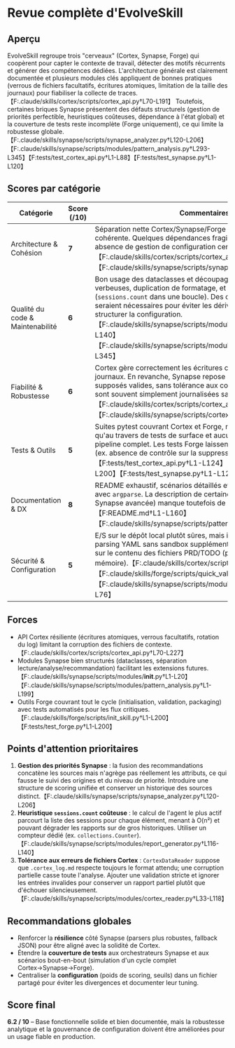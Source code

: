 # Revue complète d'EvolveSkill

## Aperçu
EvolveSkill regroupe trois "cerveaux" (Cortex, Synapse, Forge) qui coopèrent pour capter le contexte de travail, détecter des motifs récurrents et générer des compétences dédiées. L'architecture générale est clairement documentée et plusieurs modules clés appliquent de bonnes pratiques (verrous de fichiers facultatifs, écritures atomiques, limitation de la taille des journaux) pour fiabiliser la collecte de traces.【F:.claude/skills/cortex/scripts/cortex_api.py†L70-L191】 Toutefois, certaines briques Synapse présentent des défauts structurels (gestion de priorités perfectible, heuristiques coûteuses, dépendance à l'état global) et la couverture de tests reste incomplète (Forge uniquement), ce qui limite la robustesse globale.【F:.claude/skills/synapse/scripts/synapse_analyzer.py†L120-L206】【F:.claude/skills/synapse/scripts/modules/pattern_analysis.py†L293-L345】【F:tests/test_cortex_api.py†L1-L88】【F:tests/test_synapse.py†L1-L120】 

## Scores par catégorie
| Catégorie | Score (/10) | Commentaires clés |
|-----------|-------------|-------------------|
| Architecture & Cohésion | **7** | Séparation nette Cortex/Synapse/Forge et API mémoire singleton cohérente. Quelques dépendances fragiles (insertion de `sys.path`, absence de gestion de configuration centralisée côté Synapse).【F:.claude/skills/cortex/scripts/cortex_api.py†L24-L124】【F:.claude/skills/synapse/scripts/synapse_analyzer.py†L13-L75】 |
| Qualité du code & Maintenabilité | **6** | Bon usage des dataclasses et découpage modulaire, mais heuristiques verbeuses, duplication de formatage, et calculs coûteux (`sessions.count` dans une boucle). Des contrôles supplémentaires seraient nécessaires pour éviter les dérives de complexité et mieux structurer la configuration.【F:.claude/skills/synapse/scripts/modules/report_generator.py†L116-L140】【F:.claude/skills/synapse/scripts/modules/pattern_analysis.py†L300-L345】 |
| Fiabilité & Robustesse | **6** | Cortex gère correctement les écritures concurrentes et la taille des journaux. En revanche, Synapse repose sur des fichiers `.cortex_*` supposés valides, sans tolérance aux corruptions, et les exceptions sont souvent simplement journalisées sans solution de repli.【F:.claude/skills/cortex/scripts/cortex_api.py†L70-L215】【F:.claude/skills/synapse/scripts/cortex_integration.py†L1-L160】 |
| Tests & Outils | **5** | Suites pytest couvrant Cortex et Forge, mais Synapse n'est vérifié qu'au travers de tests de surface et aucun test d'intégration n'exerce le pipeline complet. Les tests Forge laissent passer certains faux positifs (ex. absence de contrôle sur la suppression du dossier temporaire).【F:tests/test_cortex_api.py†L1-L124】【F:tests/test_forge.py†L1-L200】【F:tests/test_synapse.py†L1-L120】 |
| Documentation & DX | **8** | README exhaustif, scénarios détaillés et scripts CLI auto-documentés avec `argparse`. La description de certaines options (configuration Synapse avancée) manque toutefois de guide pas-à-pas.【F:README.md†L1-L160】【F:.claude/skills/synapse/scripts/pattern_detector.py†L1-L200】 |
| Sécurité & Configuration | **5** | E/S sur le dépôt local plutôt sûres, mais injection de chemins système, parsing YAML sans sandbox supplémentaire, et absence de validations sur le contenu des fichiers PRD/TODO (potentiel de surcharge mémoire).【F:.claude/skills/cortex/scripts/cortex_api.py†L24-L44】【F:.claude/skills/forge/scripts/quick_validate.py†L9-L58】【F:.claude/skills/synapse/scripts/modules/cortex_reader.py†L33-L76】 |

## Forces
- API Cortex résiliente (écritures atomiques, verrous facultatifs, rotation du log) limitant la corruption des fichiers de contexte.【F:.claude/skills/cortex/scripts/cortex_api.py†L70-L227】  
- Modules Synapse bien structurés (dataclasses, séparation lecture/analyse/recommandation) facilitant les extensions futures.【F:.claude/skills/synapse/scripts/modules/__init__.py†L1-L20】【F:.claude/skills/synapse/scripts/modules/pattern_analysis.py†L1-L199】  
- Outils Forge couvrant tout le cycle (initialisation, validation, packaging) avec tests automatisés pour les flux critiques.【F:.claude/skills/forge/scripts/init_skill.py†L1-L200】【F:tests/test_forge.py†L1-L200】

## Points d'attention prioritaires
1. **Gestion des priorités Synapse** : la fusion des recommandations concatène les sources mais n'agrège pas réellement les attributs, ce qui fausse le suivi des origines et du niveau de priorité. Introduire une structure de scoring unifiée et conserver un historique des sources distinct.【F:.claude/skills/synapse/scripts/synapse_analyzer.py†L120-L206】 
2. **Heuristique `sessions.count` coûteuse** : le calcul de l'agent le plus actif parcourt la liste des sessions pour chaque élément, menant à O(n²) et pouvant dégrader les rapports sur de gros historiques. Utiliser un compteur dédié (ex. `collections.Counter`).【F:.claude/skills/synapse/scripts/modules/report_generator.py†L116-L140】 
3. **Tolérance aux erreurs de fichiers Cortex** : `CortexDataReader` suppose que `.cortex_log.md` respecte toujours le format attendu; une corruption partielle casse toute l'analyse. Ajouter une validation stricte et ignorer les entrées invalides pour conserver un rapport partiel plutôt que d'échouer silencieusement.【F:.claude/skills/synapse/scripts/modules/cortex_reader.py†L33-L118】 

## Recommandations globales
- Renforcer la **résilience** côté Synapse (parsers plus robustes, fallback JSON) pour être aligné avec la solidité de Cortex.  
- Étendre la **couverture de tests** aux orchestrateurs Synapse et aux scénarios bout-en-bout (simulation d'un cycle complet Cortex→Synapse→Forge).  
- Centraliser la **configuration** (poids de scoring, seuils) dans un fichier partagé pour éviter les divergences et documenter leur tuning.  

## Score final
**6.2 / 10** – Base fonctionnelle solide et bien documentée, mais la robustesse analytique et la gouvernance de configuration doivent être améliorées pour un usage fiable en production.
